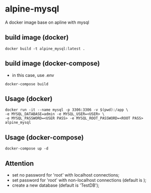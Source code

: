 # alpine-mysql
A docker image base on apline with mysql

## build image (docker)
```
docker build -t alpine_mysql:latest .
```
## build image (docker-compose)
- in this case, use .env
```
docker-compose build
```

## Usage (docker)
```
docker run -it --name mysql -p 3306:3306 -v $(pwd):/app \
-e MYSQL_DATABASE=admin -e MYSQL_USER=<USER> \
-e MYSQL_PASSWORD=<USER PASS> -e MYSQL_ROOT_PASSWORD=<ROOT PASS> alpine_mysql
```

## Usage (docker-compose)
```
docker-compose up -d
```
## Attention
- set no password for 'root' with localhost connections;
- set password for 'root' with non-localhost connections (default is <check script>);
- create a new database (default is 'TestDB');
